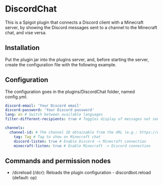 # DiscordChat

This is a Spigot plugin that connects a Discord client with a Minecraft server, by showing the Discord messages sent to
a channel to the Minecraft chat, and vise versa.

## Installation

Put the plugin jar into the plugins server, and, before starting the server, create the configuration file with the
following example.

## Configuration

The configuration goes in the plugins/DiscordChat folder, named config.yml.

```yml
discord-email: 'Your Discord email'
discord-password: 'Your Discord password'
lang: en # Switch between available languages
filter-different-recipients: true # Toggles display of messages not sent to all (e.g., FactionChat)

channels:
  channel-id: # The channel ID obtainable from the URL (e.g.: https://discordapp.com/channels/{server-id}/{channel-id}
    tag: Tag # Tag to show on Minecraft chat
    discord-listen: true # Enable Discord -> Minecraft connection
    minecraft-listen: true # Enable Minecraft -> Discord connection
```

## Commands and permission nodes

* /dcreload (/dcr): Reloads the plugin configuration - discordbot.reload (default: op)